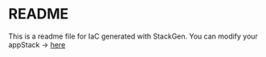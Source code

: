 # README
This is a readme file for IaC generated with StackGen.
You can modify your appStack -> [here](http://main.dev.stackgen.com/appstacks/acc3c4e2-1445-4e84-b463-6504d022847b)
